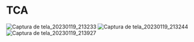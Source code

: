 # TCA


![Captura de tela_20230119_213233](https://user-images.githubusercontent.com/112452704/213592806-21913559-7ae9-4510-99e3-0c2145818102.png) ![Captura de tela_20230119_213244](https://user-images.githubusercontent.com/112452704/213593001-d7313984-71f9-41bf-9d1d-c767e33ee3f6.png) ![Captura de tela_20230119_213927](https://user-images.githubusercontent.com/112452704/213593725-1de39a31-fac2-4e3d-85f8-71be52f16ae1.png)






